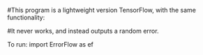 #This program is a lightweight version TensorFlow, with the same functionality:

#It never works, and instead outputs a random error.

To run:
import ErrorFlow as ef
